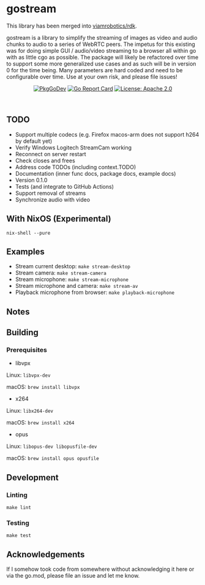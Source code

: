 # gostream

This library has been merged into [viamrobotics/rdk]([url](https://github.com/viamrobotics/rdk/tree/62a90bf97859d77343c49be628acfd02d1a30758/gostream)).

gostream is a library to simplify the streaming of images as video and audio chunks to audio to a series of WebRTC peers. The impetus for this existing was for doing simple GUI / audio/video streaming to a browser all within go with as little cgo as possible. The package will likely be refactored over time to support some more generalized use cases and as such will be in version 0 for the time being. Many parameters are hard coded and need to be configurable over time. Use at your own risk, and please file issues!

<p align="center">
  <a href="https://pkg.go.dev/github.com/viamrobotics/gostream"><img src="https://pkg.go.dev/badge/github.com/viamrobotics/gostream" alt="PkgGoDev"></a>
  <a href="https://goreportcard.com/report/github.com/viamrobotics/gostream"><img src="https://goreportcard.com/badge/github.com/viamrobotics/gostream" alt="Go Report Card"></a>
  <a href="LICENSE"><img src="https://img.shields.io/badge/license-Apache_2.0-blue" alt="License: Apache 2.0"></a>
</p>
<br>

## TODO

- Support multiple codecs (e.g. Firefox macos-arm does not support h264 by default yet)
- Verify Windows Logitech StreamCam working
- Reconnect on server restart
- Check closes and frees
- Address code TODOs (including context.TODO)
- Documentation (inner func docs, package docs, example docs)
- Version 0.1.0
- Tests (and integrate to GitHub Actions)
- Support removal of streams
- Synchronize audio with video

## With NixOS (Experimental)

`nix-shell --pure`

## Examples

* Stream current desktop: `make stream-desktop`
* Stream camera: `make stream-camera`
* Stream microphone: `make stream-microphone`
* Stream microphone and camera: `make stream-av`
* Playback microphone from browser: `make playback-microphone`

## Notes

## Building

### Prerequisites

* libvpx

Linux: `libvpx-dev`

macOS: `brew install libvpx`

* x264

Linux: `libx264-dev`

macOS: `brew install x264`

* opus

Linux: `libopus-dev libopusfile-dev`

macOS: `brew install opus opusfile`


## Development

### Linting

```
make lint
```

### Testing

```
make test
```

## Acknowledgements

If I somehow took code from somewhere without acknowledging it here or via the go.mod, please file an issue and let me know.
